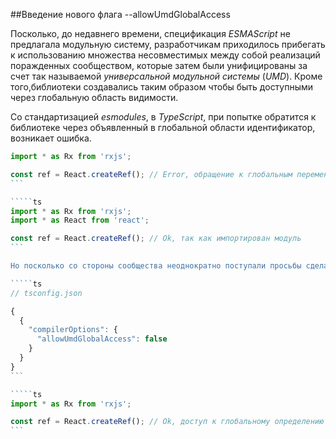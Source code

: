 ##Введение нового флага --allowUmdGlobalAccess

Посколько, до недавнего времени, спецификация _ESMAScript_ не предлагала модульную систему, разработчикам приходилось прибегать к использованию множества несовместимых между собой реализаций поражденных сообществом, которые затем были унифицированы за счет так называемой _универсальной модульной системы_ (_UMD_). Кроме того,библиотеки создавались таким образом чтобы быть доступными через глобальную область видимости.

Со стандартизацией _esmodules_, в _TypeScript_, при попытке обратится к библиотеке через объявленный в глобальной области идентификатор, возникает ошибка.

`````ts
import * as Rx from 'rxjs';

const ref = React.createRef(); // Error, обращение к глобальным переменным в модулях недопустимо
```

`````ts
import * as Rx from 'rxjs';
import * as React from 'react';

const ref = React.createRef(); // Ok, так как импортирован модуль
```

Но посколько со стороны сообщества неоднократно поступали просьбы сделать доступными в модулях глобальные определения, разработчики _TypeScript_ ввели новый флаг `--allowUmdGlobalAccess` благодаря которому появилась такая возможность.

`````ts
// tsconfig.json

{
  {
    "compilerOptions": {
      "allowUmdGlobalAccess": false
    }
  }
}
```

`````ts
import * as Rx from 'rxjs';

const ref = React.createRef(); // Ok, доступ к глобальному определению из модуля
```
